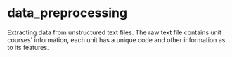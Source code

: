 # data_preprocessing
Extracting data from unstructured text files. The raw text file contains unit courses' information, each unit has a unique code and other information as to its features. 
